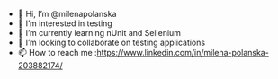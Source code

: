 - 👋 Hi, I’m @milenapolanska
- 👀 I’m interested in testing
- 🌱 I’m currently learning nUnit and Sellenium
- 💞️ I’m looking to collaborate on testing applications
- 📫 How to reach me :https://www.linkedin.com/in/milena-polanska-203882174/

<!---
milenapolanska/milenapolanska is a ✨ special ✨ repository because its `README.md` (this file) appears on your GitHub profile.
You can click the Preview link to take a look at your changes.
--->
